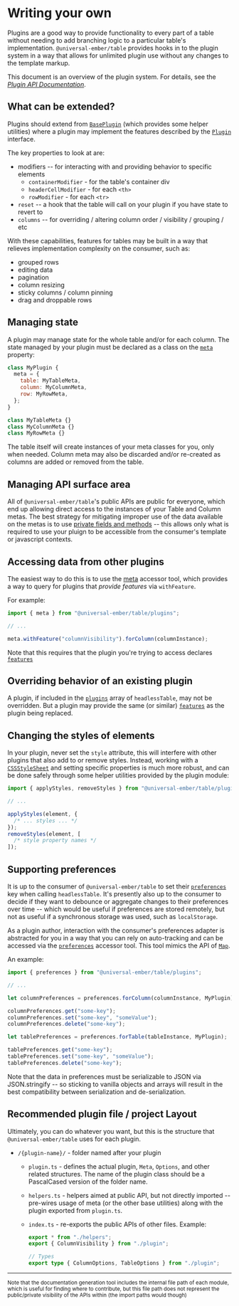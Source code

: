 # Writing your own

Plugins are a good way to provide functionality to every part of a table without needing to add branching logic to a particular table's implementation.
`@universal-ember/table` provides hooks in to the plugin system in a way that allows for unlimited plugin use without any changes to the template markup.

This document is an overview of the plugin system. For details, see the _[Plugin API Documentation][docs-plugins]_.

[docs-plugins]: /api/modules/plugins
[docs-table-option-plugins]: /api/interfaces/index.TableConfig#plugins
[docs-table-options-preferences]: /api/interfaces/index.TableConfig#preferences
[docs-base-plugin]: /api/classes/plugins__private_base.BasePlugin
[docs-plugin-interface]: /api/interfaces/plugins.Plugin
[docs-plugin-meta]: /api/interfaces/plugins.Plugin#meta
[docs-plugin-features]: /api/interfaces/plugins.Plugin#features
[docs-plugin-api-meta]: /api/variables/plugins__private_base.meta
[docs-plugin-api-preferences]: /api/variables/plugins__private_base.preferences
[mdn-private-features]: https://developer.mozilla.org/en-US/docs/Web/JavaScript/Reference/Classes/Private_class_fields
[mdn-CSSStylesheet]: https://developer.mozilla.org/en-US/docs/Web/API/CSSStyleSheet
[mdn-Map]: https://developer.mozilla.org/en-US/docs/Web/JavaScript/Reference/Global_Objects/Map

## What can be extended?

Plugins should extend from [`BasePlugin`][docs-base-plugin] (which provides some helper utilities) where a plugin may implement the features described by the [`Plugin`][docs-plugin-interface] interface.

The key properties to look at are:

- modifiers -- for interacting with and providing behavior to specific elements
  - `containerModifier` - for the table's container div
  - `headerCellModifier` - for each `<th>`
  - `rowModifier` - for each `<tr>`
- `reset` -- a hook that the table will call on your plugin if you have state to revert to
- `columns` -- for overriding / altering column order / visibility / grouping / etc

With these capabilities, features for tables may be built in a way that relieves implementation complexity on the consumer, such as:

- grouped rows
- editing data
- pagination
- column resizing
- sticky columns / column pinning
- drag and droppable rows

## Managing state

A plugin may manage state for the whole table and/or for each column.
The state managed by your plugin must be declared as a class on the [`meta`][docs-plugin-meta] property:

```js
class MyPlugin {
  meta = {
    table: MyTableMeta,
    column: MyColumnMeta,
    row: MyRowMeta,
  };
}

class MyTableMeta {}
class MyColumnMeta {}
class MyRowMeta {}
```

The table itself will create instances of your meta classes for you, only when needed.
Column meta may also be discarded and/or re-created as columns are added or removed from the table.

## Managing API surface area

All of `@universal-ember/table`'s public APIs are public for everyone, which end up allowing direct access to the instances of your Table and Column metas.
The best strategy for mitigating improper use of the data available on the metas is to use [private fields and methods][mdn-private-features] -- this allows only what is required to use your pluign to be accessible from the consumer's template or javascript contexts.

## Accessing data from other plugins

The easiest way to do this is to use the [meta][docs-plugin-api-meta] accessor tool, which provides a way to query for plugins that _provide features_ via `withFeature`.

For example:

```js
import { meta } from "@universal-ember/table/plugins";

// ...

meta.withFeature("columnVisibility").forColumn(columnInstance);
```

Note that this requires that the plugin you're trying to access declares [`features`][docs-plugin-features]

## Overriding behavior of an existing plugin

A plugin, if included in the [`plugins`][docs-table-option-plugins] array of `headlessTable`, may not be overridden.
But a plugin may provide the same (or similar) [`features`][docs-plugin-features] as the plugin being replaced.

## Changing the styles of elements

In your plugin, never set the `style` attribute, this will interfere with other plugins that also add to or remove styles.
Instead, working with a [`CSSStyleSheet`][mdn-CSSStylesheet] and setting specific properties is much more robust,
and can be done safely through some helper utilities provided by the plugin module:

```js
import { applyStyles, removeStyles } from "@universal-ember/table/plugins";

// ...

applyStyles(element, {
  /* ... styles ... */
});
removeStyles(element, [
  /* style property names */
]);
```

## Supporting preferences

It is up to the consumer of `@universal-ember/table` to set their [`preferences`][docs-table-options-preferences]
key when calling `headlessTable`.
It's presently also up to the consumer to decide if they want to debounce or aggregate changes
to their preferences over time -- which would be useful if preferences are stored remotely,
but not as useful if a synchronous storage was used, such as `localStorage`.

As a plugin author, interaction with the consumer's preferences adapter is abstracted for you in a way that you can rely on auto-tracking and can be accessed via the [`preferences`][docs-plugin-api-preferences] accessor tool. This tool mimics the API of [`Map`][mdn-Map].

An example:

```js
import { preferences } from "@universal-ember/table/plugins";

// ...

let columnPreferences = preferences.forColumn(columnInstance, MyPlugin);

columnPreferences.get("some-key");
columnPreferences.set("some-key", "someValue");
columnPreferences.delete("some-key");

let tablePreferences = preferences.forTable(tableInstance, MyPlugin);

tablePreferences.get("some-key");
tablePreferences.set("some-key", "someValue");
tablePreferences.delete("some-key");
```

Note that the data in preferences must be serializable to JSON
via JSON.stringify -- so sticking to vanilla objects and arrays will result in the best compatibility between serialization and de-serialization.

## Recommended plugin file / project Layout

Ultimately, you can do whatever you want, but this is the structure that `@universal-ember/table` uses for each plugin.

- `/{plugin-name}/` - folder named after your plugin

  - `plugin.ts` - defines the actual plugin, `Meta`, `Options`, and other related structures.
    The name of the plugin class should be a PascalCased version of the folder name.
  - `helpers.ts` - helpers aimed at public API, but not directly imported -- pre-wires usage of meta (or the other base utilities) along with the plugin exported from `plugin.ts`.
  - `index.ts` - re-exports the public APIs of other files.
    Example:

    ```ts
    export * from "./helpers";
    export { ColumnVisibility } from "./plugin";

    // Types
    export type { ColumnOptions, TableOptions } from "./plugin";
    ```

---

<small>Note that the documentation generation tool includes the internal file path of each module, which is useful for finding where to contribute, but this file path does not represent the public/private visibility of the APIs within (the import paths would though)</small>
